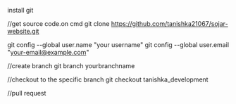 install git 

//get source code.on cmd
git clone https://github.com/tanishka21067/sojar-website.git

git config --global user.name "your username"
git config --global user.email "your-email@example.com"

//create branch
git branch yourbranchname

//checkout to the specific branch
git checkout tanishka_development

//pull request


